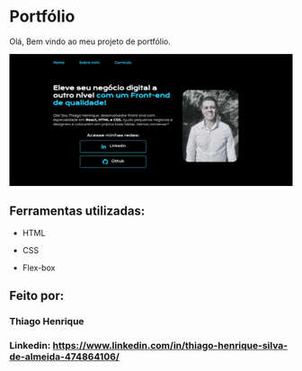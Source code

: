 # Portfólio 
Olá, Bem vindo ao meu projeto de portfólio.

![image](assets/Capa-README.jpg)


## Ferramentas utilizadas:

* HTML

* CSS

* Flex-box

## Feito por:

### Thiago Henrique
### Linkedin: https://www.linkedin.com/in/thiago-henrique-silva-de-almeida-474864106/